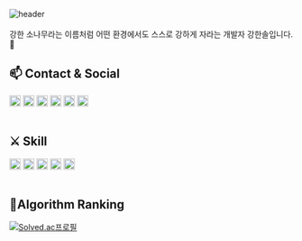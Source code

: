 ![header](https://capsule-render.vercel.app/api?type=soft&color=FFD8D8&height=90&section=header&text=Kang%20hansol&fontSize=50&fontColor=ffffff)
<br>
<br>
강한 소나무라는 이름처럼 어떤 환경에서도 스스로 강하게 자라는 개발자 강한솔입니다.🌳
<br>


## 📫 Contact & Social  

<img src="https://img.shields.io/badge/GitHub-FF8800?style=flat-square&logo=github&logoColor=white" height="20"/> <img src="https://img.shields.io/badge/Tistory-FFD400?style=flat-square&logo=tistory&logoColor=black" height="20"/> <img src="https://img.shields.io/badge/Gmail-EA4335?style=flat-square&logo=gmail&logoColor=white" height="20"/> <img src="https://img.shields.io/badge/Notion-000000?style=flat-square&logo=notion&logoColor=white" height="20"/> <img src="https://img.shields.io/badge/Slack-4A154B?style=flat-square&logo=slack&logoColor=white" height="20"/> <img src="https://img.shields.io/badge/JANDI-1EC800?style=flat-square&logo=jandi&logoColor=white" height="20"/>
<br>
<br>

## ⚔️ Skill

<img src="https://img.shields.io/badge/Java-007396?style=flat-square&logo=java&logoColor=white" height="20"/> <img src="https://img.shields.io/badge/SpringBoot-6DB33F?style=flat-square&logo=spring-boot&logoColor=white" height="20"/> <img src="https://img.shields.io/badge/MySQL-4479A1?style=flat-square&logo=mysql&logoColor=white" height="20"/> <img src="https://img.shields.io/badge/Oracle-F80000?style=flat-square&logo=oracle&logoColor=white" height="20"/> <img src="https://img.shields.io/badge/Docker-2496ED?style=flat-square&logo=docker&logoColor=white" height="20"/>
<br>
<br>

## 🧠Algorithm Ranking
[![Solved.ac프로필](http://mazassumnida.wtf/api/generate_badge?boj=kangsol0924)](https://solved.ac/kangsol0924)

